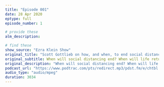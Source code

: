 ```yaml
---
title: "Episode 001"
date: 28 Apr 2020
eptype: full
episode_number: 1

# provide these
alm_description: 

# find these
show_source: "Ezra Klein Show"
original_title: "Scott Gottlieb on how, and when, to end social distancing"
original_subtitle: When will social distancing end? When will life return to “normal”? And what will it take to get there?
original_description: "When will social distancing end? When will life return to “normal”? And what will it take to get there?  Scott Gottlieb is a physician and public health expert who served as Donald Trump’s first FDA commissioner, where he was the rare Trump appointee to win plaudits from both the left and the right. Now he’s a resident fellow at the American Enterprise Institute where he’s emerged as a leading voice on the coronavirus response.  Gottlieb is one of the lead authors of a comprehensive roadmap for what it would take to end social distancing and reopen the American economy. The report divides coronavirus response into four distinct phases (we are currently in phase one, which requires the strictest social distancing measures) and documents key “triggers” that states need to meet if they want to advance to a phase with less intense social distancing and a somewhat normal economy. It’s exactly what we need right now: a specific proposal for what comes next that we can actually analyze and debate.  Two themes drive this conversation. First, what are the challenges to simply getting out of lockdown? Why don’t we have enough tests yet? What’s stopping us from making more? And second, what does the world look like out of lockdown but before we get to a vaccine? What’s being imagined here isn’t a return to normal, either socially or economically, but a kind of limbo that it’s not clear we have the political will to sustain and that has few answers for the most vulnerable among us.  For more on this topic, I looked at not just the AEI plan but three others for this piece. I thought immersing myself in the plans to reopen the economy would be some comfort. Boy, was I wrong.  Resources: ''A road map to re-opening'' by Scott Gottlieb, Caitlin Rivers, Mark McClellan, Lauren Silvis, and Crystal Watson, AEI ''I’ve read the plans to reopen the economy. They’re scary.'' by Ezra Klein, Vox The Weeds - How does this end? Want to contact the show? Reach out at ezrakleinshow@vox.com Please consider making a contribution to Vox to support this show: bit.ly/givepodcasts Your support will help us keep having ambitious conversations about big ideas. The Ezra Klein Show is a finalist for a Webby! Make sure to vote at https://bit.ly/TEKS-webby New to the show? Want to check out Ezra’s favorite episodes? Check out the Ezra Klein Show beginner’s guide (http://bit.ly/EKSbeginhere) Credits: Producer/Editor - Jeff Geld Researcher - Roge Karma Learn more about your ad choices. Visit megaphone.fm/adchoices"
podcast_url: "https://www.podtrac.com/pts/redirect.mp3/pdst.fm/e/chtbl.com/track/524GE/traffic.megaphone.fm/VMP3106594249.mp3"
audio_type: "audio/mpeg"
duration: 3034
---
```


